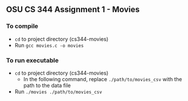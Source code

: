 ## OSU CS 344 Assignment 1 - Movies

### To compile

- `cd` to project directory (cs344-movies)
- Run `gcc movies.c -o movies`

### To run executable

- `cd` to project directory (cs344-movies)
  - In the following command, replace `./path/to/movies_csv` with the path to the data file
- Run `./movies ./path/to/movies_csv`
